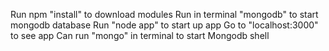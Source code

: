 Run npm "install" to download modules
Run in terminal "mongodb" to start mongodb database
Run "node app" to start up app
Go to "localhost:3000" to see app
Can run "mongo" in terminal to start Mongodb shell